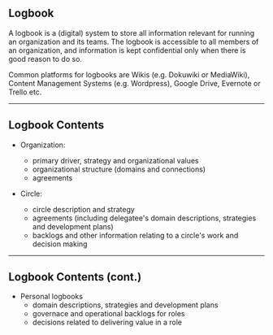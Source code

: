 ## Logbook

A logbook is a (digital) system to store all information relevant for running an organization and its teams. The logbook is accessible to all members of an organization, and information is kept confidential only when there is good reason to do so.

Common platforms for logbooks are Wikis (e.g. Dokuwiki or MediaWiki), Content Management Systems (e.g. Wordpress), Google Drive, Evernote or Trello etc.

---

## Logbook Contents

* Organization: 
    * primary driver, strategy and organizational values
    * organizational structure (domains and connections)
    * agreements 

* Circle: 
    * circle description and strategy
    * agreements (including delegatee's domain descriptions, strategies and development plans)
    * backlogs and other information relating to a circle's work and decision making

---

## Logbook Contents (cont.)

* Personal logbooks
    * domain descriptions, strategies and development plans
    * governace and operational backlogs for roles
    * decisions related to delivering value in a role
